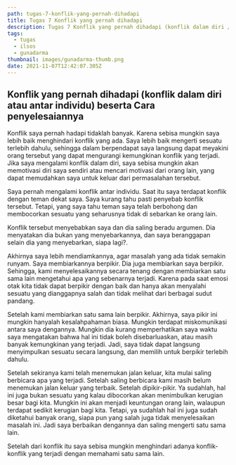 ```yaml
---
path: tugas-7-konflik-yang-pernah-dihadapi
title: Tugas 7 Konflik yang pernah dihadapi
description: Tugas 7 Konflik yang pernah dihadapi (konflik dalam diri / antar individu). Cara penyelesaiannya
tags:
  - tugas
  - ilsos
  - gunadarma
thumbnail: images/gunadarma-thumb.png
date: 2021-11-07T12:42:07.305Z
---
```


## Konflik yang pernah dihadapi (konflik dalam diri atau antar individu) beserta Cara penyelesaiannya

Konflik saya pernah hadapi tidaklah banyak. Karena sebisa mungkin saya lebih baik menghindari konflik yang ada. Saya lebih baik mengerti sesuatu terlebih dahulu, sehingga dalam berpendapat saya langsung dapat meyakini orang tersebut yang dapat mengurangi kemungkinan konflik yang terjadi. Jika saya mengalami konflik dalam diri, saya sebisa mungkin akan memotivasi diri saya sendiri atau mencari motivasi dari orang lain, yang dapat memudahkan saya untuk keluar dari permasalahan tersebut.

Saya pernah mengalami konflik antar individu. Saat itu saya terdapat konflik dengan teman dekat saya. Saya kurang tahu pasti penyebab konflik tersebut. Tetapi, yang saya tahu teman saya telah berbohong dan membocorkan sesuatu yang seharusnya tidak di sebarkan ke orang lain.

Konflik tersebut menyebabkan saya dan dia saling beradu argumen. Dia menyatakan dia bukan yang menyebarkannya, dan saya beranggapan selain dia yang menyebarkan, siapa lagi?.

Akhirnya saya lebih mendiamkannya, agar masalah yang ada tidak semakin runyam. Saya membiarkannya berpikir. Dia juga membiarkan saya berpikir. Sehingga, kami menyelesaikannya secara tenang dengan membiarkan satu sama lain mengetahui apa yang sebenarnya terjadi. Karena pada saat emosi otak kita tidak dapat berpikir dengan baik dan hanya akan menyalahi sesuatu yang dianggapnya salah dan tidak melihat dari berbagai sudut pandang.

Setelah kami membiarkan satu sama lain berpikir. Akhirnya, saya pikir ini mungkin hanyalah kesalahpahaman biasa. Mungkin terdapat miskomunikasi antara saya dengannya. Mungkin dia kurang memperhatikan saya waktu saya mengatakan bahwa hal ini tidak boleh disebarluaskan, atau masih banyak kemungkinan yang terjadi. Jadi, saya tidak dapat langsung menyimpulkan sesuatu secara langsung, dan memilih untuk berpikir terlebih dahulu.

Setelah sekiranya kami telah menemukan jalan keluar, kita mulai saling berbicara apa yang terjadi. Setelah saling berbicara kami masih belum menemukan jalan keluar yang terbaik. Setelah dipikir-pikir. Ya sudahlah, hal ini juga bukan sesuatu yang kalau dibocorkan akan menimbulkan kerugian besar bagi kita. Mungkin ini akan menjadi keuntungan orang lain, walaupun terdapat sedikit kerugian bagi kita. Tetapi, ya sudahlah hal ini juga sudah diketahui banyak orang, siapa pun yang salah juga tidak menyelesaikan masalah ini. Jadi saya berbaikan dengannya dan saling mengerti satu sama lain.

Setelah dari konflik itu saya sebisa mungkin menghindari adanya konflik-konflik yang terjadi dengan memahami satu sama lain.

